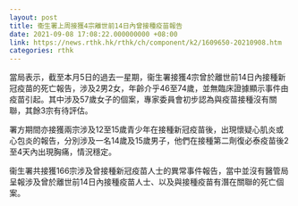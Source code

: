 ```yaml
---
layout: post
title: 衞生署上周接獲4宗離世前14日內曾接種疫苗報告
date: 2021-09-08 17:08:22.000000000 +08:00
link: https://news.rthk.hk/rthk/ch/component/k2/1609650-20210908.htm
categories: rthk
---
```


當局表示，截至本月5日的過去一星期，衞生署接獲4宗曾於離世前14日內接種新冠疫苗的死亡報告，涉及2男2女，年齡介乎46至74歲，並無臨床證據顯示事件由疫苗引起。其中涉及57歲女子的個案，專家委員會初步認為與疫苗接種沒有關聯，其餘3宗有待評估。

署方期間亦接獲兩宗涉及12至15歲青少年在接種新冠疫苗後，出現懷疑心肌炎或心包炎的報告，分別涉及一名14歲及15歲男子，他們在接種第二劑復必泰疫苗後2至4天內出現胸痛，情況穩定。

衞生署共接獲166宗涉及曾接種新冠疫苗人士的異常事件報告，當中並沒有醫管局呈報涉及曾於離世前14日內接種疫苗人士、以及與接種疫苗有潛在關聯的死亡個案。
